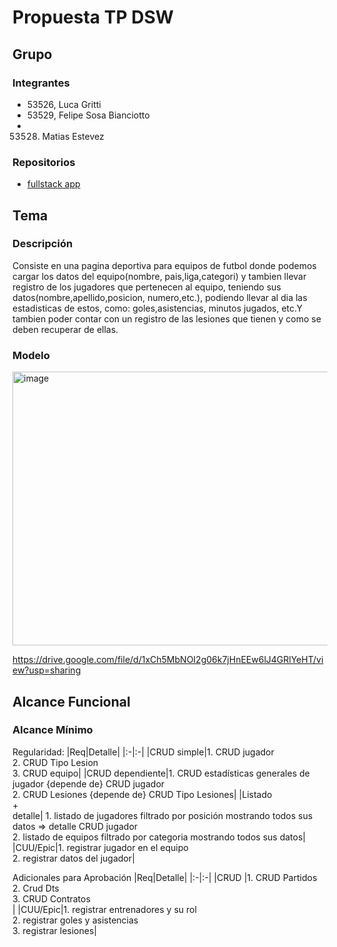 # Propuesta TP DSW

## Grupo
### Integrantes
* 53526, Luca Gritti
* 53529, Felipe Sosa Bianciotto
* 53528. Matias Estevez

### Repositorios
* [fullstack app](https://github.com/felisosa/TP-Back-Estevez-Sosa-Gritti.git)

## Tema
### Descripción
Consiste en una pagina deportiva para equipos de futbol donde podemos cargar los datos del equipo(nombre, pais,liga,categori) y tambien llevar registro de los jugadores que pertenecen al equipo, teniendo sus datos(nombre,apellido,posicion, numero,etc.), podiendo llevar al dia las  estadisticas de estos, como: goles,asistencias, minutos jugados, etc.Y tambien poder contar con un registro de las lesiones que tienen y como se deben recuperar de ellas.

### Modelo
<img width="797" height="438" alt="image" src="https://github.com/user-attachments/assets/3e2f7495-be59-4f42-864b-762a73655e58" />

https://drive.google.com/file/d/1xCh5MbNOI2g06k7jHnEEw6lJ4GRlYeHT/view?usp=sharing


## Alcance Funcional 

### Alcance Mínimo
 

Regularidad:
|Req|Detalle|
|:-|:-|
|CRUD simple|1. CRUD jugador<br>2. CRUD Tipo Lesion<br>3. CRUD equipo|
|CRUD dependiente|1. CRUD estadísticas generales de jugador {depende de} CRUD jugador<br>2. CRUD Lesiones {depende de} CRUD Tipo Lesiones|
|Listado<br>+<br>detalle| 1. listado de jugadores filtrado por posición  mostrando todos sus datos => detalle CRUD jugador<br> 2. listado de equipos filtrado por categoria mostrando todos sus datos|
|CUU/Epic|1. registrar jugador en el equipo<br>2. registrar datos del jugador|


Adicionales para Aprobación
|Req|Detalle|
|:-|:-|
|CRUD |1. CRUD Partidos<br>2. Crud Dts<br>3. CRUD Contratos<br>|
|CUU/Epic|1. registrar entrenadores y su rol<br>2. registrar goles y asistencias<br>3. registrar lesiones|




